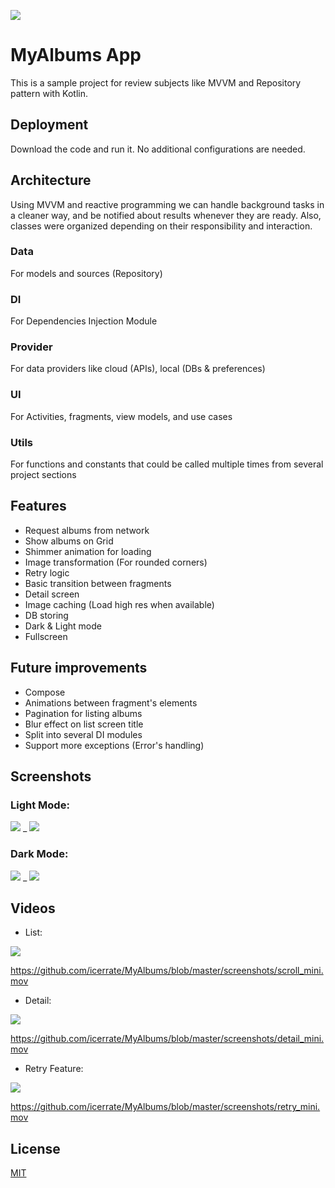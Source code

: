 ![](screenshots/logo.png)

# MyAlbums App

This is a sample project for review subjects like MVVM and Repository pattern with Kotlin.

## Deployment

Download the code and run it. No additional configurations are needed.

## Architecture

Using MVVM and reactive programming we can handle background tasks in a cleaner way, and be notified about results whenever they are ready. Also, classes were organized depending on their responsibility and interaction.

### Data
For models and sources (Repository)

### DI
For Dependencies Injection Module

### Provider
For data providers like cloud (APIs), local (DBs & preferences)

### UI
For Activities, fragments, view models, and use cases

### Utils
For functions and constants that could be called multiple times from several project sections

## Features
- Request albums from network
- Show albums on Grid
- Shimmer animation for loading
- Image transformation (For rounded corners)
- Retry logic
- Basic transition between fragments
- Detail screen
- Image caching (Load high res when available)
- DB storing
- Dark & Light mode
- Fullscreen

## Future improvements
- Compose
- Animations between fragment's elements
- Pagination for listing albums
- Blur effect on list screen title
- Split into several DI modules
- Support more exceptions (Error's handling)

## Screenshots

### Light Mode:

![](screenshots/light_list.png) _ 
![](screenshots/light_detail.png)

### Dark Mode:

![](screenshots/dark_list.png) _ 
![](screenshots/dark_detail.png)

## Videos

- List:

![](screenshots/scroll_mini.gif)

https://github.com/icerrate/MyAlbums/blob/master/screenshots/scroll_mini.mov

- Detail:

![](screenshots/detail_mini.gif)

https://github.com/icerrate/MyAlbums/blob/master/screenshots/detail_mini.mov

- Retry Feature:

![](screenshots/retry_mini.gif)

https://github.com/icerrate/MyAlbums/blob/master/screenshots/retry_mini.mov

## License
[MIT](https://choosealicense.com/licenses/mit/)
